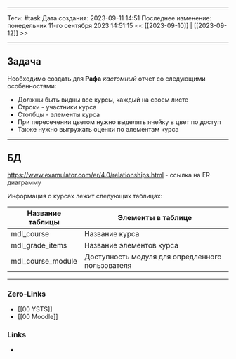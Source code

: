 ___
Теги: #task 
Дата создания: 2023-09-11 14:51 
Последнее изменение: понедельник 11-го сентября 2023 14:51:15
<< [[2023-09-10]] | [[2023-09-12]] >> 
___
## Задача

Необходимо создать для **Рафа** *кастомный* отчет со следующими особенностями:
- Должны быть видны все курсы, каждый на своем листе
- Строки - участники курса
- Столбцы - элементы курса
- При пересечении цветом нужно выделять ячейку в цвет по доступ 
- Также нужно выгружать оценки по элементам курса

___
## БД

https://www.examulator.com/er/4.0/relationships.html - ссылка на ER диаграмму

Информация о курсах лежит следующих таблицах:

| Название таблицы | Элементы в таблице       |
| ---------------- | ------------------------ |
| mdl_course       | Название курса           |
| mdl_grade_items  | Название элементов курса |
| mdl_course_module| Доступность модуля для опредленного пользователя                          |

___

### Zero-Links
- [[00 YSTS]]
- [[00 Moodle]]

### Links
- 
